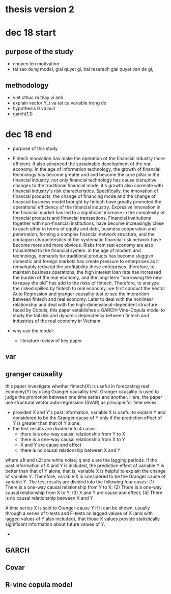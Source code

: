 # thesis version 2

# dec 18 start

## purpose of the study

- chuyen len motivation
- tai sao dung model, giai quyet gi, bai reserach giai quyet van de gi,

## methodology

- viet cthuc ra thay vi anh
- explain vector Y_t va tat ca variable trong do
- hypothesis 0 va null
- garch(1,1)

# dec 18 end

- purpose of this study
- Fintech innovation has make the operation of the financial industry more efficient. It also advanced the sustainable development of the real economy. In the age of information technology, the growth of financial technology has become greater and and become the core pillar in the financial industry. not only financial technology has cause disruptive changes to the traditional financial mode, it's growth also correlate with financial industry's risk characteristics. Specifically, the innovation of financial products, the change of financing mode and the change of financial business model brought by fintech have greatly promoted the operational efficiency of the financial industry. Excessive innovation in the financial market has led to a significant increase in the complexity of financial products and financial transactions. Financial institutions together with non-financial institutions, have become increasingly close to each other in terms of equity and debt, business cooperation and penetration, forming a complex financial network structure, and the contagion characteristics of the systematic financial risk network have become more and more obvious. Risks from real economy are also transmitted to the financial system. in the age of modern and technology, demands for traditional products has become sluggish domestic and foreign markets has create pressure to enterprises as it remarkably reduced the profitability these enterprises. therefore, to maintain business operations, the high interest loan rate has increased the burden of the real economy, and the long-term “borrowing the new to repay the old” has add to the risks of fintech. Therefore, to analyze the risked spilled by fintech to real economy, we first conduct the Vector Auto Regression and granger causality test to see the interaction between fintech and real economy. Later to deal with the nonlinear relationship and deal with the high-dimensional-dependent structure faced by Copula, this paper establishes a GARCH–Vine–Copula model to study the tail risk and dynamic
  dependency between fintech and industries of the real economy in Vietnam.

- why use the model:
  - literature review of key paper

## var

## granger causality

this paper investigate whether fintech(X) is useful in forecasting real economy(Y) by using Granger causality test. Granger causality is used to judge the promotion between one time series and another. Here, the paper use structural vector auto-regression (SVAR) as principle for time series:

- provided X and Y's past information, variable X is useful to explain Y and considered to be the Granger cause of Y only if the prediction effect of Y is greater than that of Y alone.
- the test results are divided into 4 cases:
  - there is a one-way causal relationship from Y to X
  - there is a one-way causal relationship from X to Y
  - X and Y are cause and effect
  - there is no causal relationship between X and Y

where u1t and u2t are white noise; q and s are the lagging periods.
If the past information of X and Y is included, the prediction effect of variable Y is
better than that of Y alone, that is, variable X is helpful to explain the change of variable Y.
Therefore, variable X is considered to be the Granger cause of variable Y. The test results
are divided into the following four cases: (1) There is a one-way causal relationship from Y
to X; (2) There is a one-way causal relationship from X to Y; (3) X and Y are cause and effect;
(4) There is no causal relationship between X and Y

A time series X is said to Granger-cause Y if it can be shown, usually through a series of t-tests and F-tests on lagged values of X (and with lagged values of Y also included), that those X values provide statistically significant information about future values of Y.

-

## GARCH

## Covar

## R-vine copula model
